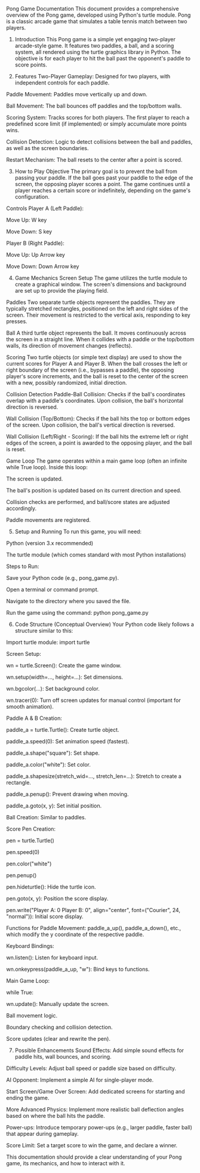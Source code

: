 Pong Game Documentation
This document provides a comprehensive overview of the Pong game, developed using Python's turtle module. Pong is a classic arcade game that simulates a table tennis match between two players.

1. Introduction
This Pong game is a simple yet engaging two-player arcade-style game. It features two paddles, a ball, and a scoring system, all rendered using the turtle graphics library in Python. The objective is for each player to hit the ball past the opponent's paddle to score points.

2. Features
Two-Player Gameplay: Designed for two players, with independent controls for each paddle.

Paddle Movement: Paddles move vertically up and down.

Ball Movement: The ball bounces off paddles and the top/bottom walls.

Scoring System: Tracks scores for both players. The first player to reach a predefined score limit (if implemented) or simply accumulate more points wins.

Collision Detection: Logic to detect collisions between the ball and paddles, as well as the screen boundaries.

Restart Mechanism: The ball resets to the center after a point is scored.

3. How to Play
Objective
The primary goal is to prevent the ball from passing your paddle. If the ball goes past your paddle to the edge of the screen, the opposing player scores a point. The game continues until a player reaches a certain score or indefinitely, depending on the game's configuration.

Controls
Player A (Left Paddle):

Move Up: W key

Move Down: S key

Player B (Right Paddle):

Move Up: Up Arrow key

Move Down: Down Arrow key

4. Game Mechanics
Screen Setup
The game utilizes the turtle module to create a graphical window. The screen's dimensions and background are set up to provide the playing field.

Paddles
Two separate turtle objects represent the paddles. They are typically stretched rectangles, positioned on the left and right sides of the screen. Their movement is restricted to the vertical axis, responding to key presses.

Ball
A third turtle object represents the ball. It moves continuously across the screen in a straight line. When it collides with a paddle or the top/bottom walls, its direction of movement changes (reflects).

Scoring
Two turtle objects (or simple text display) are used to show the current scores for Player A and Player B. When the ball crosses the left or right boundary of the screen (i.e., bypasses a paddle), the opposing player's score increments, and the ball is reset to the center of the screen with a new, possibly randomized, initial direction.

Collision Detection
Paddle-Ball Collision: Checks if the ball's coordinates overlap with a paddle's coordinates. Upon collision, the ball's horizontal direction is reversed.

Wall Collision (Top/Bottom): Checks if the ball hits the top or bottom edges of the screen. Upon collision, the ball's vertical direction is reversed.

Wall Collision (Left/Right - Scoring): If the ball hits the extreme left or right edges of the screen, a point is awarded to the opposing player, and the ball is reset.

Game Loop
The game operates within a main game loop (often an infinite while True loop). Inside this loop:

The screen is updated.

The ball's position is updated based on its current direction and speed.

Collision checks are performed, and ball/score states are adjusted accordingly.

Paddle movements are registered.

5. Setup and Running
To run this game, you will need:

Python (version 3.x recommended)

The turtle module (which comes standard with most Python installations)

Steps to Run:

Save your Python code (e.g., pong_game.py).

Open a terminal or command prompt.

Navigate to the directory where you saved the file.

Run the game using the command: python pong_game.py

6. Code Structure (Conceptual Overview)
Your Python code likely follows a structure similar to this:

Import turtle module: import turtle

Screen Setup:

wn = turtle.Screen(): Create the game window.

wn.setup(width=..., height=...): Set dimensions.

wn.bgcolor(...): Set background color.

wn.tracer(0): Turn off screen updates for manual control (important for smooth animation).

Paddle A & B Creation:

paddle_a = turtle.Turtle(): Create turtle object.

paddle_a.speed(0): Set animation speed (fastest).

paddle_a.shape("square"): Set shape.

paddle_a.color("white"): Set color.

paddle_a.shapesize(stretch_wid=..., stretch_len=...): Stretch to create a rectangle.

paddle_a.penup(): Prevent drawing when moving.

paddle_a.goto(x, y): Set initial position.

Ball Creation: Similar to paddles.

Score Pen Creation:

pen = turtle.Turtle()

pen.speed(0)

pen.color("white")

pen.penup()

pen.hideturtle(): Hide the turtle icon.

pen.goto(x, y): Position the score display.

pen.write("Player A: 0  Player B: 0", align="center", font=("Courier", 24, "normal")): Initial score display.

Functions for Paddle Movement: paddle_a_up(), paddle_a_down(), etc., which modify the y coordinate of the respective paddle.

Keyboard Bindings:

wn.listen(): Listen for keyboard input.

wn.onkeypress(paddle_a_up, "w"): Bind keys to functions.

Main Game Loop:

while True:

wn.update(): Manually update the screen.

Ball movement logic.

Boundary checking and collision detection.

Score updates (clear and rewrite the pen).

7. Possible Enhancements
Sound Effects: Add simple sound effects for paddle hits, wall bounces, and scoring.

Difficulty Levels: Adjust ball speed or paddle size based on difficulty.

AI Opponent: Implement a simple AI for single-player mode.

Start Screen/Game Over Screen: Add dedicated screens for starting and ending the game.

More Advanced Physics: Implement more realistic ball deflection angles based on where the ball hits the paddle.

Power-ups: Introduce temporary power-ups (e.g., larger paddle, faster ball) that appear during gameplay.

Score Limit: Set a target score to win the game, and declare a winner.

This documentation should provide a clear understanding of your Pong game, its mechanics, and how to interact with it.
